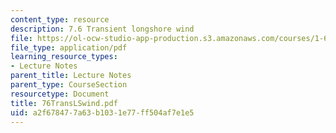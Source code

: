 ```yaml
---
content_type: resource
description: 7.6 Transient longshore wind
file: https://ol-ocw-studio-app-production.s3.amazonaws.com/courses/1-63-advanced-fluid-dynamics-of-the-environment-fall-2002/a2f678477a63b1031e77ff504af7e1e5_76TransLSwind.pdf
file_type: application/pdf
learning_resource_types:
- Lecture Notes
parent_title: Lecture Notes
parent_type: CourseSection
resourcetype: Document
title: 76TransLSwind.pdf
uid: a2f67847-7a63-b103-1e77-ff504af7e1e5
---
```

